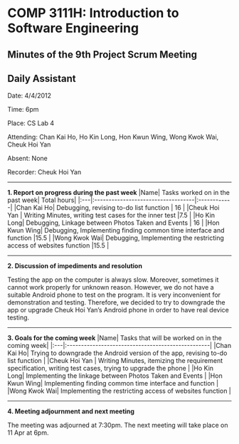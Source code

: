 # COMP 3111H: Introduction to Software Engineering #
## Minutes of the 9th Project Scrum Meeting ##
## Daily Assistant ##

Date:   	4/4/2012

Time:   	6pm

Place:  	CS Lab 4

Attending:  Chan Kai Ho, Ho Kin Long, Hon Kwun Wing, Wong Kwok Wai, Cheuk Hoi Yan

Absent:   None

Recorder: Cheuk Hoi Yan



---



**1.   Report on progress during the past week**
|Name|   	Tasks worked on in the past week| 	Total hours|
|:---|:-----------------------------------|:------------|
|Chan Kai Ho| Debugging, revising to-do list function | 16          |
|Cheuk Hoi Yan 	| Writing Minutes, writing test cases for the inner test |7.5          |
|Ho Kin Long| Debugging, Linkage between Photos Taken and Events 	| 16          |
|Hon Kwun Wing| Debugging, Implementing finding common time interface and function |15.5         |
|Wong Kwok Wai| Debugging, Implementing the restricting access of websites function	|15.5         |

---


**2.   Discussion of impediments and resolution**

Testing the app on the computer is always slow. Moreover, sometimes it cannot work properly for unknown reason. However, we do not have a suitable Android phone to test on the program. It is very inconvenient for demonstration and testing. Therefore, we decided to try to downgrade the app or upgrade Cheuk Hoi Yan’s Android phone in order to have real device testing.


---


**3.   Goals for the coming week**
|Name|   	Tasks that will be worked on in the coming week|
|:---|:--------------------------------------------------|
|Chan Kai Ho| Trying to downgrade the Android version of the app, revising to-do list function  |
|Cheuk Hoi Yan | Writing Minutes, itemizing the requirement specification, writing test cases, trying to upgrade the phone |
|Ho Kin Long|  Implementing the linkage between Photos Taken and Events 	|
|Hon Kwun Wing|  Implementing finding common time interface and function  |
|Wong Kwok Wai| Implementing the restricting access of websites function  |


---


**4.   Meeting adjournment and next meeting**

The meeting was adjourned at 7:30pm. The next meeting will take place on 11 Apr at  6pm.